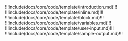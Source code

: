 !!!include(docs/core/code/template/introduction.md)!!!
!!!include(docs/core/code/template/inline.md)!!!
!!!include(docs/core/code/template/block.md)!!!
!!!include(docs/core/code/template/variables.md)!!!
!!!include(docs/core/code/template/user-input.md)!!!
!!!include(docs/core/code/template/sample-output.md)!!!

